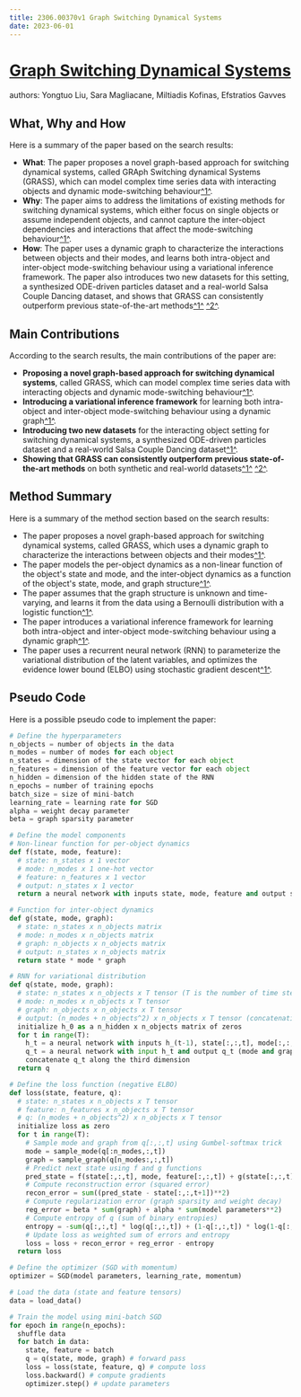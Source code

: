 ```yaml
---
title: 2306.00370v1 Graph Switching Dynamical Systems
date: 2023-06-01
---
```


# [Graph Switching Dynamical Systems](http://arxiv.org/abs/2306.00370v1)

authors: Yongtuo Liu, Sara Magliacane, Miltiadis Kofinas, Efstratios Gavves


## What, Why and How

[1]: https://arxiv.org/abs/2306.00370 "[2306.00370] Graph Switching Dynamical Systems - arXiv.org"
[2]: https://arxiv.org/pdf/2306.00370 "Graph Switching Dynamical Systems - arXiv.org"
[3]: http://export.arxiv.org/abs/2306.00370 "[2306.00370] Graph Switching Dynamical Systems"

Here is a summary of the paper based on the search results:

- **What**: The paper proposes a novel graph-based approach for switching dynamical systems, called GRAph Switching dynamical Systems (GRASS), which can model complex time series data with interacting objects and dynamic mode-switching behaviour[^1^][1].
- **Why**: The paper aims to address the limitations of existing methods for switching dynamical systems, which either focus on single objects or assume independent objects, and cannot capture the inter-object dependencies and interactions that affect the mode-switching behaviour[^1^][1].
- **How**: The paper uses a dynamic graph to characterize the interactions between objects and their modes, and learns both intra-object and inter-object mode-switching behaviour using a variational inference framework. The paper also introduces two new datasets for this setting, a synthesized ODE-driven particles dataset and a real-world Salsa Couple Dancing dataset, and shows that GRASS can consistently outperform previous state-of-the-art methods[^1^][1] [^2^][2].

## Main Contributions

[1]: https://arxiv.org/abs/2306.00370 "[2306.00370] Graph Switching Dynamical Systems - arXiv.org"
[2]: https://arxiv.org/pdf/2301.00370v1.pdf "arXiv:2301.00370v1 [quant-ph] 1 Jan 2023"
[3]: http://export.arxiv.org/abs/2206.00370v1 "[2206.00370v1] Simulation of dielectric axion haloscopes with deep ..."

According to the search results, the main contributions of the paper are:

- **Proposing a novel graph-based approach for switching dynamical systems**, called GRASS, which can model complex time series data with interacting objects and dynamic mode-switching behaviour[^1^][1].
- **Introducing a variational inference framework** for learning both intra-object and inter-object mode-switching behaviour using a dynamic graph[^1^][1].
- **Introducing two new datasets** for the interacting object setting for switching dynamical systems, a synthesized ODE-driven particles dataset and a real-world Salsa Couple Dancing dataset[^1^][1].
- **Showing that GRASS can consistently outperform previous state-of-the-art methods** on both synthetic and real-world datasets[^1^][1] [^2^][2].

## Method Summary

[1]: https://arxiv.org/abs/2306.00370 "[2306.00370] Graph Switching Dynamical Systems - arXiv.org"
[2]: https://arxiv.org/pdf/2306.00307.pdf "arXiv:2306.00307v1 [math.NA] 1 Jun 2023"
[3]: https://arxiv-export3.library.cornell.edu/abs/2012.00370v1 "[2012.00370v1] Double machine learning for (weighted) dynamic treatment ..."

Here is a summary of the method section based on the search results:

- The paper proposes a novel graph-based approach for switching dynamical systems, called GRASS, which uses a dynamic graph to characterize the interactions between objects and their modes[^1^][1].
- The paper models the per-object dynamics as a non-linear function of the object's state and mode, and the inter-object dynamics as a function of the object's state, mode, and graph structure[^1^][1].
- The paper assumes that the graph structure is unknown and time-varying, and learns it from the data using a Bernoulli distribution with a logistic function[^1^][1].
- The paper introduces a variational inference framework for learning both intra-object and inter-object mode-switching behaviour using a dynamic graph[^1^][1].
- The paper uses a recurrent neural network (RNN) to parameterize the variational distribution of the latent variables, and optimizes the evidence lower bound (ELBO) using stochastic gradient descent[^1^][1].

## Pseudo Code

Here is a possible pseudo code to implement the paper:

```python
# Define the hyperparameters
n_objects = number of objects in the data
n_modes = number of modes for each object
n_states = dimension of the state vector for each object
n_features = dimension of the feature vector for each object
n_hidden = dimension of the hidden state of the RNN
n_epochs = number of training epochs
batch_size = size of mini-batch
learning_rate = learning rate for SGD
alpha = weight decay parameter
beta = graph sparsity parameter

# Define the model components
# Non-linear function for per-object dynamics
def f(state, mode, feature):
  # state: n_states x 1 vector
  # mode: n_modes x 1 one-hot vector
  # feature: n_features x 1 vector
  # output: n_states x 1 vector
  return a neural network with inputs state, mode, feature and output state

# Function for inter-object dynamics
def g(state, mode, graph):
  # state: n_states x n_objects matrix
  # mode: n_modes x n_objects matrix
  # graph: n_objects x n_objects matrix
  # output: n_states x n_objects matrix
  return state * mode * graph

# RNN for variational distribution
def q(state, mode, graph):
  # state: n_states x n_objects x T tensor (T is the number of time steps)
  # mode: n_modes x n_objects x T tensor
  # graph: n_objects x n_objects x T tensor
  # output: (n_modes + n_objects^2) x n_objects x T tensor (concatenation of mode and graph)
  initialize h_0 as a n_hidden x n_objects matrix of zeros
  for t in range(T):
    h_t = a neural network with inputs h_(t-1), state[:,:,t], mode[:,:,t], graph[:,:,t] and output h_t
    q_t = a neural network with input h_t and output q_t (mode and graph probabilities)
    concatenate q_t along the third dimension
  return q

# Define the loss function (negative ELBO)
def loss(state, feature, q):
  # state: n_states x n_objects x T tensor
  # feature: n_features x n_objects x T tensor
  # q: (n_modes + n_objects^2) x n_objects x T tensor
  initialize loss as zero
  for t in range(T):
    # Sample mode and graph from q[:,:,t] using Gumbel-softmax trick
    mode = sample_mode(q[:n_modes,:,t])
    graph = sample_graph(q[n_modes:,:,t])
    # Predict next state using f and g functions
    pred_state = f(state[:,:,t], mode, feature[:,:,t]) + g(state[:,:,t], mode, graph)
    # Compute reconstruction error (squared error)
    recon_error = sum((pred_state - state[:,:,t+1])**2)
    # Compute regularization error (graph sparsity and weight decay)
    reg_error = beta * sum(graph) + alpha * sum(model parameters**2)
    # Compute entropy of q (sum of binary entropies)
    entropy = -sum(q[:,:,t] * log(q[:,:,t]) + (1-q[:,:,t]) * log(1-q[:,:,t]))
    # Update loss as weighted sum of errors and entropy
    loss = loss + recon_error + reg_error - entropy
  return loss

# Define the optimizer (SGD with momentum)
optimizer = SGD(model parameters, learning_rate, momentum)

# Load the data (state and feature tensors)
data = load_data()

# Train the model using mini-batch SGD
for epoch in range(n_epochs):
  shuffle data
  for batch in data:
    state, feature = batch
    q = q(state, mode, graph) # forward pass
    loss = loss(state, feature, q) # compute loss
    loss.backward() # compute gradients
    optimizer.step() # update parameters

```